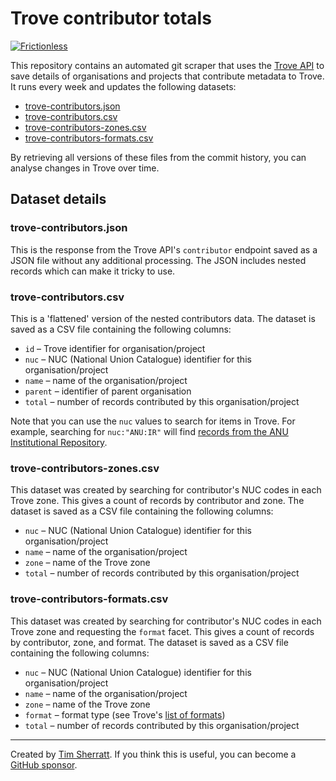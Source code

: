 # Trove contributor totals

[![Frictionless](https://github.com/wragge/trove-contributor-totals/actions/workflows/frictionless.yaml/badge.svg)](https://repository.frictionlessdata.io/report?user=wragge&repo=trove-contributor-totals&flow=frictionless)

This repository contains an automated git scraper that uses the [Trove API](https://troveconsole.herokuapp.com/) to save details of organisations and projects that contribute metadata to Trove. It runs every week and updates the following datasets:

* [trove-contributors.json](data/trove-contributors.json)
* [trove-contributors.csv](data/trove-contributors.csv)
* [trove-contributors-zones.csv](data/trove-contributors-zones.csv)
* [trove-contributors-formats.csv](data/trove-contributors-formats.csv)

By retrieving all versions of these files from the commit history, you can analyse changes in Trove over time.

## Dataset details

### trove-contributors.json

This is the response from the Trove API's `contributor` endpoint saved as a JSON file without any additional processing. The JSON includes nested records which can make it tricky to use.

### trove-contributors.csv

This is a 'flattened' version of the nested contributors data. The dataset is saved as a CSV file containing the following columns:

* `id` – Trove identifier for organisation/project
* `nuc` – NUC (National Union Catalogue) identifier for this organisation/project
* `name` – name of the organisation/project
* `parent` – identifier of parent organisation
* `total` – number of records contributed by this organisation/project

Note that you can use the `nuc` values to search for items in Trove. For example, searching for `nuc:"ANU:IR"` will find [records from the ANU Institutional Repository](https://trove.nla.gov.au/search?keyword=nuc%3A%22ANU%3AIR%22).

### trove-contributors-zones.csv

This dataset was created by searching for contributor's NUC codes in each Trove zone. This gives a count of records by contributor and zone. The dataset is saved as a CSV file containing the following columns:

* `nuc` – NUC (National Union Catalogue) identifier for this organisation/project
* `name` – name of the organisation/project
* `zone` – name of the Trove zone
* `total` – number of records contributed by this organisation/project

### trove-contributors-formats.csv

This dataset was created by searching for contributor's NUC codes in each Trove zone and requesting the `format` facet. This gives a count of records by contributor, zone, and format. The dataset is saved as a CSV file containing the following columns:

* `nuc` – NUC (National Union Catalogue) identifier for this organisation/project
* `name` – name of the organisation/project
* `zone` – name of the Trove zone
* `format` – format type (see Trove's [list of formats](https://trove.nla.gov.au/about/create-something/using-api/api-technical-guide#formats))
* `total` – number of records contributed by this organisation/project


---

Created by [Tim Sherratt](https://timsherratt.org). If you think this is useful, you can become a [GitHub sponsor](https://github.com/sponsors/wragge).

